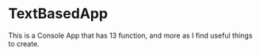 # TextBasedApp
This is a Console App that has 13 function, and more as I find useful things to create.
